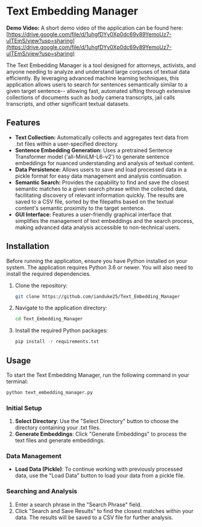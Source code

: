 
# Text Embedding Manager

**Demo Video:** A short demo video of the application can be found here: [https://drive.google.com/file/d/1uhgfDYy0Xp0dc69v89YemoUz7-uITEmS/view?usp=sharing](https://drive.google.com/file/d/1uhgfDYy0Xp0dc69v89YemoUz7-uITEmS/view?usp=sharing)

The Text Embedding Manager is a tool designed for attorneys, activists, and anyone needing to analyze and understand large corpuses of textual data efficiently. By leveraging advanced machine learning techniques, this application allows users to search for sentences semantically similar to a given target sentence-- allowing fast, automated sifting through extensive collections of documents such as body camera transcripts, jail calls transcripts, and other significant textual datasets.

## Features

- **Text Collection:** Automatically collects and aggregates text data from .txt files within a user-specified directory.
- **Sentence Embedding Generation:** Uses a pretrained Sentence Transformer model ('all-MiniLM-L6-v2') to generate sentence embeddings for nuanced understanding and analysis of textual content.
- **Data Persistence:** Allows users to save and load processed data in a pickle format for easy data management and analysis continuation.
- **Semantic Search:** Provides the capability to find and save the closest semantic matches to a given search phrase within the collected data, facilitating discovery of relevant information quickly. The results are saved to a CSV file, sorted by the filepaths based on the textual content's semantic proximity to the target sentence.
- **GUI Interface:** Features a user-friendly graphical interface that simplifies the management of text embeddings and the search process, making advanced data analysis accessible to non-technical users.

## Installation

Before running the application, ensure you have Python installed on your system. The application requires Python 3.6 or newer. You will also need to install the required dependencies.

1. Clone the repository:
   ```bash
   git clone https://github.com/ianduke25/Text_Embedding_Manager
   ```
2. Navigate to the application directory:
   ```bash
   cd Text_Embedding_Manager
   ```
3. Install the required Python packages:
   ```bash
   pip install -r requirements.txt
   ```

## Usage

To start the Text Embedding Manager, run the following command in your terminal:

```bash
python text_embedding_manager.py
```

### Initial Setup

1. **Select Directory**: Use the "Select Directory" button to choose the directory containing your .txt files.
2. **Generate Embeddings**: Click "Generate Embeddings" to process the text files and generate embeddings.

### Data Management

- **Load Data (Pickle)**: To continue working with previously processed data, use the "Load Data" button to load your data from a pickle file.

### Searching and Analysis

1. Enter a search phrase in the "Search Phrase" field.
2. Click "Search and Save Results" to find the closest matches within your data. The results will be saved to a CSV file for further analysis.

